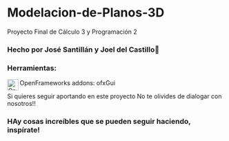 # Modelacion-de-Planos-3D
Proyecto Final de Cálculo 3 y Programación 2

### Hecho por José Santillán y Joel del Castillo👋

### Herramientas:

<img align="left" alt="OpenFrameworks" width="26px" src="https://avatars2.githubusercontent.com/u/142866?s=280&v=4" />
OpenFrameworks
addons: ofxGui

Si quieres seguir aportando en este proyecto
No te olivides de dialogar con nosotros!!
### HAy cosas increíbles que se pueden seguir haciendo, inspírate!
